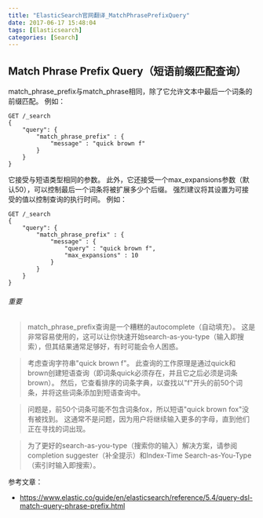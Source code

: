 ```yaml
---
title: "ElasticSearch官网翻译_MatchPhrasePrefixQuery"
date: 2017-06-17 15:48:04
tags: [Elasticsearch]
categories: [Search]
---
```


## Match Phrase Prefix Query（短语前缀匹配查询）

match_phrase_prefix与match_phrase相同，除了它允许文本中最后一个词条的前缀匹配。 例如：

```
GET /_search
{
    "query": {
        "match_phrase_prefix" : {
            "message" : "quick brown f"
        }
    }
}
```

它接受与短语类型相同的参数。 此外，它还接受一个max_expansions参数（默认50），可以控制最后一个词条将被扩展多少个后缀。 强烈建议将其设置为可接受的值以控制查询的执行时间。 例如：

```
GET /_search
{
    "query": {
        "match_phrase_prefix" : {
            "message" : {
                "query" : "quick brown f",
                "max_expansions" : 10
            }
        }
    }
}
```

###### 重要

> match_phrase_prefix查询是一个糟糕的autocomplete（自动填充）。 这是非常容易使用的，这可以让你快速开始search-as-you-type（输入即搜索），但其结果通常足够好，有时可能会令人困惑。

> 考虑查询字符串"quick brown f"。 此查询的工作原理是通过quick和brown创建短语查询（即词条quick必须存在，并且它之后必须是词条brown）。 然后，它查看排序的词条字典，以查找以"f"开头的前50个词条，并将这些词条添加到短语查询中。

> 问题是，前50个词条可能不包含词条fox，所以短语"quick brown fox"没有被找到。 这通常不是问题，因为用户将继续输入更多的字母，直到他们正在寻找的词出现。

> 为了更好的search-as-you-type（搜索你的输入）解决方案，请参阅completion suggester（补全提示）和Index-Time Search-as-You-Type（索引时输入即搜索）。

参考文章：

- https://www.elastic.co/guide/en/elasticsearch/reference/5.4/query-dsl-match-query-phrase-prefix.html
